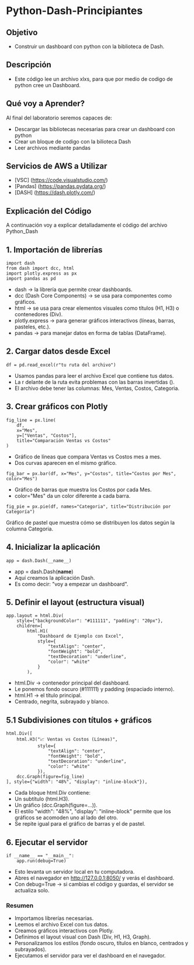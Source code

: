 # Python-Dash-Principiantes

## **Objetivo**
* Construir un dashboard con python con la biblioteca de Dash.

## **Descripción**
* Este código lee un archivo xlxs, para que por medio de codigo de python cree un Dashboard. 

## **Qué voy a Aprender?** 
Al final del laboratorio seremos capaces de:
* Descargar las bibliotecas necesarias para crear un dashboard con python
* Crear un bloque de codigo con la bilioteca Dash
* Leer archivos mediante pandas 

## **Servicios de AWS a Utilizar**
* [VSC]    (https://code.visualstudio.com/)
* [Pandas] (https://pandas.pydata.org/)
* [DASH]   (https://dash.plotly.com/)

## **Explicación del Código**
A continuación voy a explicar detalladamente el código del archivo Python_Dash

## 1. Importación de librerías

```
import dash
from dash import dcc, html
import plotly.express as px
import pandas as pd
```
* dash → la librería que permite crear dashboards.
* dcc (Dash Core Components) → se usa para componentes como gráficos.
* html → se usa para crear elementos visuales como títulos (H1, H3) o contenedores (Div).
* plotly.express → para generar gráficos interactivos (líneas, barras, pasteles, etc.).
* pandas → para manejar datos en forma de tablas (DataFrame).

## 2. Cargar datos desde Excel
```
df = pd.read_excel(r"tu ruta del archivo")
```
* Usamos pandas para leer el archivo Excel que contiene tus datos.
* La r delante de la ruta evita problemas con las barras invertidas (\).
* El archivo debe tener las columnas: Mes, Ventas, Costos, Categoria.

## 3. Crear gráficos con Plotly
```
fig_line = px.line(
    df,
    x="Mes",
    y=["Ventas", "Costos"],
    title="Comparación Ventas vs Costos"
)
```
* Gráfico de líneas que compara Ventas vs Costos mes a mes.
* Dos curvas aparecen en el mismo gráfico.

```
fig_bar = px.bar(df, x="Mes", y="Costos", title="Costos por Mes", color="Mes")
```
* Gráfico de barras que muestra los Costos por cada Mes.
* color="Mes" da un color diferente a cada barra.
```
fig_pie = px.pie(df, names="Categoria", title="Distribución por Categoría")
```
Gráfico de pastel que muestra cómo se distribuyen los datos según la columna Categoria.

## 4. Inicializar la aplicación
```
app = dash.Dash(__name__)
```
* app = dash.Dash(__name__)
* Aquí creamos la aplicación Dash.
* Es como decir: "voy a empezar un dashboard".

## 5. Definir el layout (estructura visual)
```
app.layout = html.Div(
    style={"backgroundColor": "#111111", "padding": "20px"},
    children=[
        html.H1(
            "Dashboard de Ejemplo con Excel",
            style={
                "textAlign": "center",
                "fontWeight": "bold",
                "textDecoration": "underline",
                "color": "white"
            }
        ),
```
* html.Div → contenedor principal del dashboard.
* Le ponemos fondo oscuro (#111111) y padding (espaciado interno).
* html.H1 → el título principal.
* Centrado, negrita, subrayado y blanco.

## 5.1 Subdivisiones con títulos + gráficos
```
html.Div([
    html.H3("📈 Ventas vs Costos (Líneas)",
            style={
                "textAlign": "center",
                "fontWeight": "bold",
                "textDecoration": "underline",
                "color": "white"
            }),
    dcc.Graph(figure=fig_line)
], style={"width": "48%", "display": "inline-block"}),
```
* Cada bloque html.Div contiene:
* Un subtítulo (html.H3).
* Un gráfico (dcc.Graph(figure=...)).
* El estilo "width": "48%", "display": "inline-block" permite que los gráficos se acomoden uno al lado del otro.
* Se repite igual para el gráfico de barras y el de pastel.


## 6. Ejecutar el servidor
```
if __name__ == "__main__":
    app.run(debug=True)
```
* Esto levanta un servidor local en tu computadora.
* Abres el navegador en http://127.0.0.1:8050/ y verás el dashboard.
* Con debug=True → si cambias el código y guardas, el servidor se actualiza solo.

### Resumen
* Importamos librerías necesarias.
* Leemos el archivo Excel con tus datos.
* Creamos gráficos interactivos con Plotly.
* Definimos el layout visual con Dash (Div, H1, H3, Graph).
* Personalizamos los estilos (fondo oscuro, títulos en blanco, centrados y subrayados).
* Ejecutamos el servidor para ver el dashboard en el navegador.




